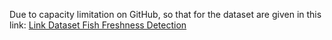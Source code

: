 Due to capacity limitation on GitHub, so that for the dataset are given in this link: [Link Dataset Fish Freshness Detection](https://drive.google.com/drive/folders/1dx3xklj_p-_6pJBBX4S0rYziC-EeK6lx?usp=sharing)
